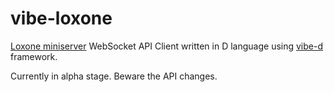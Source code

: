 vibe-loxone
===========
[Loxone miniserver](https://www.loxone.com/enus/products/miniserver-extensions/) WebSocket API Client written in D language using [vibe-d](http://vibed.org/) framework.

Currently in alpha stage. Beware the API changes.
